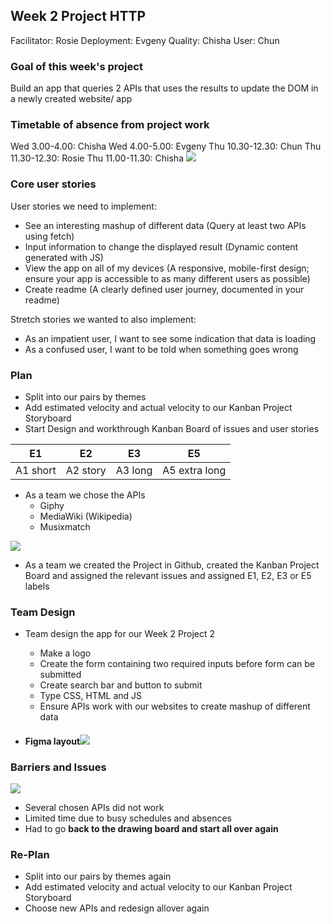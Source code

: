 ## Week 2 Project HTTP

Facilitator: Rosie
Deployment: Evgeny
Quality: Chisha
User: Chun

### Goal of this week's project
Build an app that queries 2 APIs that uses the results to update the DOM in a newly created website/ app 

### Timetable of absence from project work
Wed 3.00-4.00: Chisha
Wed 4.00-5.00: Evgeny
Thu 10.30-12.30: Chun
Thu 11.30-12.30: Rosie
Thu 11.00-11.30: Chisha
![](https://media0.giphy.com/media/hTCKadFnm8EGIgEpJn/giphy.gif)


### Core user stories
User stories we need to implement:

- See an interesting mashup of different data (Query at least two APIs using fetch)
- Input information to change the displayed result (Dynamic content generated with JS)
- View the app on all of my devices (A responsive, mobile-first design; ensure your app is accessible to as many different users as possible)
- Create readme (A clearly defined user journey, documented in your readme)

Stretch stories we wanted to also implement:
- As an impatient user, I want to see some indication that data is loading
- As a confused user, I want to be told when something goes wrong

### Plan
- Split into our pairs by themes
- Add estimated velocity and actual velocity to our Kanban Project Storyboard 
- Start Design and workthrough Kanban Board of issues and user stories 



|E1 |E2 | E3| E5|
|---|---|---|---|
|A1 short | A2 story | A3 long | A5 extra long |

- As a team we chose the APIs
  - Giphy
  - MediaWiki (Wikipedia)
  - Musixmatch

![](https://media2.giphy.com/media/lQ0LC603dA96Gs2Hfx/200.gif)

- As a team we created the Project in Github, created the Kanban Project Board and assigned the relevant issues and assigned E1, E2, E3 or E5 labels 


### Team Design

- Team design the app for our Week 2 Project 2 
  - Make a logo
  - Create the form containing two required inputs before form can be submitted
  - Create search bar and button to submit 
  - Type CSS, HTML and JS
  - Ensure APIs work with our websites to create mashup of different data

 - #### Figma layout![](https://i.imgur.com/E0EdGxR.png)


### Barriers and Issues 

![](https://thumbs.gfycat.com/ContentSmallEidolonhelvum-size_restricted.gif)
 - Several chosen APIs did not work
 - Limited time due to busy schedules and absences
 - Had to go **back to the drawing board and start all over again**

### Re-Plan
- Split into our pairs by themes again
- Add estimated velocity and actual velocity to our Kanban Project Storyboard 
- Choose new APIs and redesign allover again
